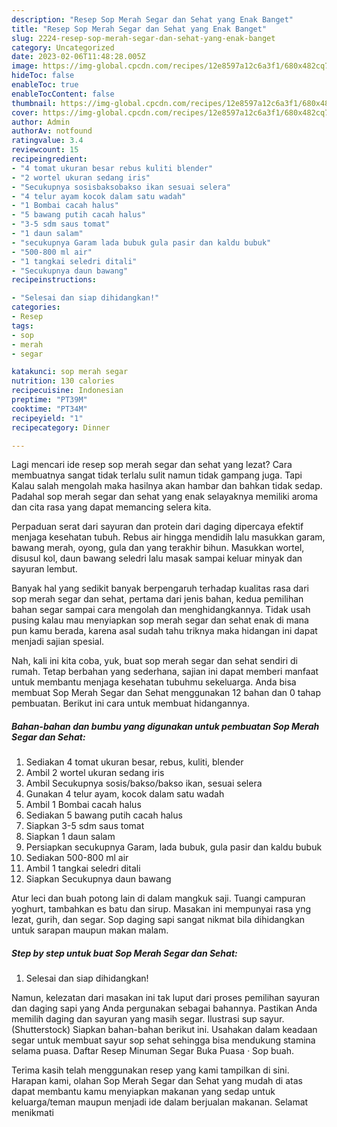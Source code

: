 ```yaml
---
description: "Resep Sop Merah Segar dan Sehat yang Enak Banget"
title: "Resep Sop Merah Segar dan Sehat yang Enak Banget"
slug: 2224-resep-sop-merah-segar-dan-sehat-yang-enak-banget
category: Uncategorized
date: 2023-02-06T11:48:28.005Z
image: https://img-global.cpcdn.com/recipes/12e8597a12c6a3f1/680x482cq70/sop-merah-segar-dan-sehat-foto-resep-utama.jpg
hideToc: false
enableToc: true
enableTocContent: false
thumbnail: https://img-global.cpcdn.com/recipes/12e8597a12c6a3f1/680x482cq70/sop-merah-segar-dan-sehat-foto-resep-utama.jpg
cover: https://img-global.cpcdn.com/recipes/12e8597a12c6a3f1/680x482cq70/sop-merah-segar-dan-sehat-foto-resep-utama.jpg
author: Admin
authorAv: notfound
ratingvalue: 3.4
reviewcount: 15
recipeingredient:
- "4 tomat ukuran besar rebus kuliti blender"
- "2 wortel ukuran sedang iris"
- "Secukupnya sosisbaksobakso ikan sesuai selera"
- "4 telur ayam kocok dalam satu wadah"
- "1 Bombai cacah halus"
- "5 bawang putih cacah halus"
- "3-5 sdm saus tomat"
- "1 daun salam"
- "secukupnya Garam lada bubuk gula pasir dan kaldu bubuk"
- "500-800 ml air"
- "1 tangkai seledri ditali"
- "Secukupnya daun bawang"
recipeinstructions:

- "Selesai dan siap dihidangkan!"
categories:
- Resep
tags:
- sop
- merah
- segar

katakunci: sop merah segar 
nutrition: 130 calories
recipecuisine: Indonesian
preptime: "PT39M"
cooktime: "PT34M"
recipeyield: "1"
recipecategory: Dinner

---
```



Lagi mencari ide resep sop merah segar dan sehat yang lezat? Cara membuatnya sangat tidak terlalu sulit namun tidak gampang juga. Tapi Kalau salah mengolah maka hasilnya akan hambar dan bahkan tidak sedap. Padahal sop merah segar dan sehat yang enak selayaknya memiliki aroma dan cita rasa yang dapat memancing selera kita.


Perpaduan serat dari sayuran dan protein dari daging dipercaya efektif menjaga kesehatan tubuh. Rebus air hingga mendidih lalu masukkan garam, bawang merah, oyong, gula dan yang terakhir bihun. Masukkan wortel, disusul kol, daun bawang seledri lalu masak sampai keluar minyak dan sayuran lembut.

Banyak hal yang sedikit banyak berpengaruh terhadap kualitas rasa dari sop merah segar dan sehat, pertama dari jenis bahan, kedua pemilihan bahan segar sampai cara mengolah dan menghidangkannya. Tidak usah pusing kalau mau menyiapkan sop merah segar dan sehat enak di mana pun kamu berada, karena asal sudah tahu triknya maka hidangan ini dapat menjadi sajian spesial.


Nah, kali ini kita coba, yuk, buat sop merah segar dan sehat sendiri di rumah. Tetap berbahan yang sederhana, sajian ini dapat memberi manfaat untuk membantu menjaga kesehatan tubuhmu sekeluarga. Anda bisa membuat Sop Merah Segar dan Sehat menggunakan 12 bahan dan 0 tahap pembuatan. Berikut ini cara untuk membuat hidangannya.

<!--inarticleads1-->

##### Bahan-bahan dan bumbu yang digunakan untuk pembuatan Sop Merah Segar dan Sehat:

1. Sediakan 4 tomat ukuran besar, rebus, kuliti, blender
1. Ambil 2 wortel ukuran sedang iris
1. Ambil Secukupnya sosis/bakso/bakso ikan, sesuai selera
1. Gunakan 4 telur ayam, kocok dalam satu wadah
1. Ambil 1 Bombai cacah halus
1. Sediakan 5 bawang putih cacah halus
1. Siapkan 3-5 sdm saus tomat
1. Siapkan 1 daun salam
1. Persiapkan secukupnya Garam, lada bubuk, gula pasir dan kaldu bubuk
1. Sediakan 500-800 ml air
1. Ambil 1 tangkai seledri ditali
1. Siapkan Secukupnya daun bawang


Atur leci dan buah potong lain di dalam mangkuk saji. Tuangi campuran yoghurt, tambahkan es batu dan sirup. Masakan ini mempunyai rasa yng lezat, gurih, dan segar. Sop daging sapi sangat nikmat bila dihidangkan untuk sarapan maupun makan malam. 

<!--inarticleads2-->

##### Step by step untuk buat Sop Merah Segar dan Sehat:


1. Selesai dan siap dihidangkan!

Namun, kelezatan dari masakan ini tak luput dari proses pemilihan sayuran dan daging sapi yang Anda pergunakan sebagai bahannya. Pastikan Anda memilih daging dan sayuran yang masih segar. Ilustrasi sup sayur. (Shutterstock) Siapkan bahan-bahan berikut ini. Usahakan dalam keadaan segar untuk membuat sayur sop sehat sehingga bisa mendukung stamina selama puasa. Daftar Resep Minuman Segar Buka Puasa · Sop buah. 

Terima kasih telah menggunakan resep yang kami tampilkan di sini. Harapan kami, olahan Sop Merah Segar dan Sehat yang mudah di atas dapat membantu kamu menyiapkan makanan yang sedap untuk keluarga/teman maupun menjadi ide dalam berjualan makanan. Selamat menikmati
